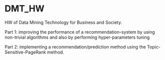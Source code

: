# DMT_HW
HW of Data Mining Technology for Business and Society.

Part 1:
improving the performance of a recommendation-system by using non-trivial algorithms and also by performing hyper-parameters tuning

Part 2:
implementing a recommendation/prediction method using the Topic-Sensitive-PageRank method.
